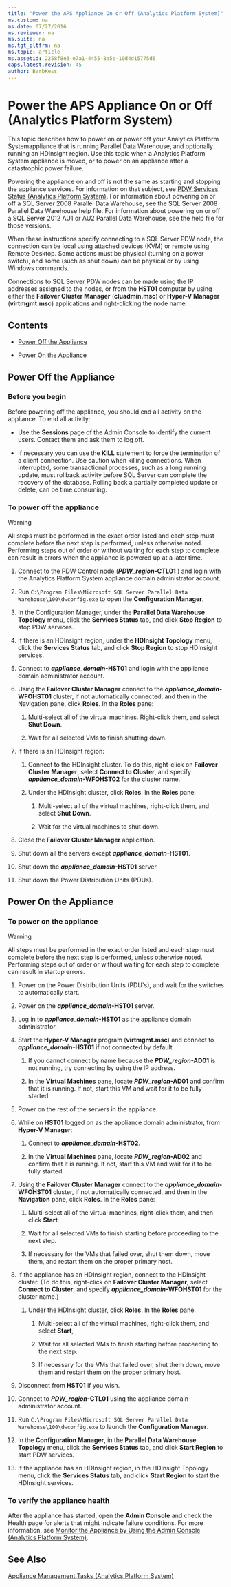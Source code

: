 ```yaml
---
title: "Power the APS Appliance On or Off (Analytics Platform System)"
ms.custom: na
ms.date: 07/27/2016
ms.reviewer: na
ms.suite: na
ms.tgt_pltfrm: na
ms.topic: article
ms.assetid: 2258f8e3-e7a1-4455-8a5e-10d4d15775d6
caps.latest.revision: 45
author: BarbKess
---
```

# Power the APS Appliance On or Off (Analytics Platform System)
This topic describes how to power on or power off your Analytics Platform Systemappliance that is running Parallel Data Warehouse, and optionally running an HDInsight region. Use this topic when a Analytics Platform System appliance is moved, or to power on an appliance after a catastrophic power failure.  
  
Powering the appliance on and off is not the same as starting and stopping the appliance services. For information on that subject, see [PDW Services Status &#40;Analytics Platform System&#41;](../../mpp/management/pdw-services-status-analytics-platform-system.md). For information about powering on or off a SQL Server 2008 Parallel Data Warehouse, see the SQL Server 2008 Parallel Data Warehouse help file. For information about powering on or off a SQL Server 2012 AU1 or AU2 Parallel Data Warehouse, see the help file for those versions.  
  
When these instructions specify connecting to a SQL Server PDW node, the connection can be local using attached devices (KVM) or remote using Remote Desktop. Some actions must be physical (turning on a power switch), and some (such as shut down) can be physical or by using Windows commands.  
  
Connections to SQL Server PDW nodes can be made using the IP addresses assigned to the nodes, or from the **HST01** computer by using either the **Failover Cluster Manager** (**cluadmin.msc**) or **Hyper-V Manager** (**virtmgmt.msc**) applications and right-clicking the node name.  
  
## Contents  
  
-   [Power Off the Appliance](#PowerOff)  
  
-   [Power On the Appliance](#PowerOn)  
  
## <a name="PowerOff"></a>Power Off the Appliance  
  
### Before you begin  
Before powering off the appliance, you should end all activity on the appliance. To end all activity:  
  
-   Use the **Sessions** page of the Admin Console to identify the current users. Contact them and ask them to log off.  
  
-   If necessary you can use the **KILL** statement to force the termination of a client connection. Use caution when killing connections. When interrupted, some transactional processes, such as a long running update, must rollback activity before SQL Server can complete the recovery of the database. Rolling back a partially completed update or delete, can be time consuming.  
  
### To power off the appliance  
  
> [!WARNING]  
> All steps must be performed in the exact order listed and each step must complete before the next step is performed, unless otherwise noted. Performing steps out of order or without waiting for each step to complete can result in errors when the appliance is powered up at a later time.  
  
1.  Connect to the PDW Control node (***PDW_region*-CTL01** ) and login with the Analytics Platform System appliance domain administrator account.  
  
2.  Run `C:\Program Files\Microsoft SQL Server Parallel Data Warehouse\100\dwconfig.exe` to open the **Configuration Manager**.  
  
3.  In the Configuration Manager, under the **Parallel Data Warehouse Topology** menu, click the **Services Status** tab, and click **Stop Region** to stop PDW services.  
  
4.  If there is an HDInsight region, under the **HDInsight Topology** menu, click the **Services Status** tab, and click **Stop Region** to stop HDInsight services.  
  
5.  Connect to ***appliance_domain*-HST01** and login with the appliance domain administrator account.  
  
6.  Using the **Failover Cluster Manager** connect to the ***appliance_domain*-WFOHST01** cluster, if not automatically connected, and then in the Navigation pane, click **Roles**. In the **Roles** pane:  
  
    1.  Multi-select all of the virtual machines. Right-click them, and select **Shut Down**.  
  
    2.  Wait for all selected VMs to finish shutting down.  
  
7.  If there is an HDInsight region:  
  
    1.  Connect to the HDInsight cluster. To do this, right-click on **Failover Cluster Manager**, select **Connect to Cluster**, and specify ***appliance_domain*-WFOHST02** for the cluster name.  
  
    2.  Under the HDInsight cluster, click **Roles**. In the **Roles** pane:  
  
        1.  Multi-select all of the virtual machines, right-click them, and select **Shut Down**.  
  
        2.  Wait for the virtual machines to shut down.  
  
8.  Close the **Failover Cluster Manager** application.  
  
9. Shut down all the servers except ***appliance_domain*-HST01**.  
  
10. Shut down the ***appliance_domain*-HST01** server.  
  
11. Shut down the Power Distribution Units (PDUs).  
  
## <a name="PowerOn"></a>Power On the Appliance  
  
### To power on the appliance  
  
> [!WARNING]  
> All steps must be performed in the exact order listed and each step must complete before the next step is performed, unless otherwise noted. Performing steps out of order or without waiting for each step to complete can result in startup errors.  
  
1.  Power on the Power Distribution Units (PDU's), and wait for the switches to automatically start.  
  
2.  Power on the ***appliance_domain*-HST01** server.  
  
3.  Log in to ***appliance_domain*-HST01** as the appliance domain administrator.  
  
4.  Start the **Hyper-V Manager** program (**virtmgmt.msc**) and connect to ***appliance_domain*-HST01** if not connected by default.  
  
    1.  If you cannot connect by name because the ***PDW_region*-AD01** is not running, try connecting by using the IP address.  
  
    2.  In the **Virtual Machines** pane, locate ***PDW_region*-AD01** and confirm that it is running. If not, start this VM and wait for it to be fully started.  
  
5.  Power on the rest of the servers in the appliance.  
  
6.  While on **HST01** logged on as the appliance domain administrator, from **Hyper-V Manager**:  
  
    1.  Connect to ***appliance_domain*-HST02**.  
  
    2.  In the **Virtual Machines** pane, locate ***PDW_region*-AD02** and confirm that it is running.  If not, start this VM and wait for it to be fully started.  
  
7.  Using the **Failover Cluster Manager** connect to the ***appliance_domain*-WFOHST01** cluster, if not automatically connected, and then in the **Navigation** pane, click **Roles**. In the **Roles** pane:  
  
    1.  Multi-select all of the virtual machines, right-click them, and then click **Start**.  
  
    2.  Wait for all selected VMs to finish starting before proceeding to the next step.  
  
    3.  If necessary for the VMs that failed over, shut them down, move them, and restart them on the proper primary host.  
  
8.  If the appliance has an HDInsight region, connect to the HDInsight cluster. (To do this, right-click on **Failover Cluster Manager**, select **Connect to Cluster**, and specify ***appliance_domain*-WFOHST01** for the cluster name.)  
  
    1.  Under the HDInsight cluster, click **Roles**. In the **Roles** pane.  
  
        1.  Multi-select all of the virtual machines, right-click them, and select **Start**,  
  
        2.  Wait for all selected VMs to finish starting before proceeding to the next step.  
  
        3.  If necessary for the VMs that failed over, shut them down, move them and restart them on the proper primary host.  
  
9. Disconnect from **HST01** if you wish.  
  
10. Connect to ***PDW_region*-CTL01** using the appliance domain administrator account.  
  
11. Run `C:\Program Files\Microsoft SQL Server Parallel Data Warehouse\100\dwconfig.exe` to launch the **Configuration Manager**.  
  
12. In the **Configuration Manager**, in the **Parallel Data Warehouse Topology** menu, click the **Services Status** tab, and click **Start Region** to start PDW services.  
  
13. If the appliance has an HDInsight region, in the HDInsight Topology menu, click the **Services Status** tab, and click **Start Region** to start the HDInsight services.  
  
### To verify the appliance health  
After the appliance has started, open the **Admin Console** and check the Health page for alerts that might indicate failure conditions. For more information, see [Monitor the Appliance by Using the Admin Console &#40;Analytics Platform System&#41;](../../mpp/management/monitor-the-appliance-by-using-the-admin-console-analytics-platform-system.md).  
  
## See Also  
[Appliance Management Tasks &#40;Analytics Platform System&#41;](../../mpp/management/appliance-management-tasks-analytics-platform-system.md)  
  
